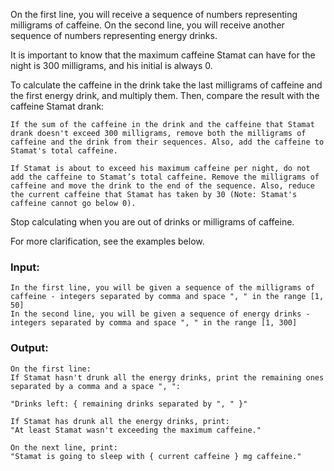 On the first line, you will receive a sequence of numbers representing milligrams of caffeinе. On the second line, you will receive another sequence of numbers representing energy drinks. 

It is important to know that the maximum caffeine Stamat can have for the night is 300 milligrams, and his initial is always 0.

To calculate the caffeine in the drink take the last milligrams of caffeinе and the first energy drink, and multiply them. Then, compare the result with the caffeine Stamat drank:

  	If the sum of the caffeine in the drink and the caffeine that Stamat drank doesn't exceed 300 milligrams, remove both the milligrams of caffeinе and the drink from their sequences. Also, add the caffeine to Stamat's total caffeine.

	If Stamat is about to exceed his maximum caffeine per night, do not add the caffeine to Stamat’s total caffeine. Remove the milligrams of caffeinе and move the drink to the end of the sequence. Also, reduce the current caffeine that Stamat has taken by 30 (Note: Stamat's caffeine cannot go below 0).

Stop calculating when you are out of drinks or milligrams of caffeine.

For more clarification, see the examples below.

### Input:

	In the first line, you will be given a sequence of the milligrams of caffeinе - integers separated by comma and space ", " in the range [1, 50]
	In the second line, you will be given a sequence of energy drinks - integers separated by comma and space ", " in the range [1, 300]

### Output:

	On the first line:
	If Stamat hasn't drunk all the energy drinks, print the remaining ones separated by a comma and a space ", ": 
	
	"Drinks left: { remaining drinks separated by ", " }"
	
	If Stamat has drunk all the energy drinks, print:
	"At least Stamat wasn't exceeding the maximum caffeine."
	
	On the next line, print:
	"Stamat is going to sleep with { current caffeine } mg caffeine."
